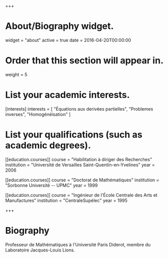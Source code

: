 +++
# About/Biography widget.
widget = "about"
active = true
date = 2016-04-20T00:00:00

# Order that this section will appear in.
weight = 5

# List your academic interests.
[interests]
  interests = [
    "Équations aux derivées partielles",
    "Problemes inverses",
    "Homogénéisation"
  ]

# List your qualifications (such as academic degrees).
[[education.courses]]
  course = "Habilitation à diriger des Recherches"
  institution = "Université de Versailles Saint-Quentin-en-Yvelines"
  year = 2006

[[education.courses]]
  course = "Doctorat de Mathématiques"
  institution = "Sorbonne Université -- UPMC"
  year = 1999

[[education.courses]]
  course = "Ingénieur de l'École Centrale des Arts et Manufactures"
  institution = "CentraleSupélec"
  year = 1995
 
+++

# Biography

Professeur de Mathématiques à l'Université Paris Diderot, membre du Laboratoire Jacques-Louis Lions.
